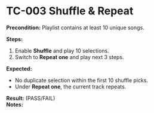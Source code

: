 
# TC-003 Shuffle & Repeat
**Precondition:** Playlist contains at least 10 unique songs.

**Steps:**
1) Enable **Shuffle** and play 10 selections.
2) Switch to **Repeat one** and play next 3 steps.

**Expected:** 
- No duplicate selection within the first 10 shuffle picks.
- Under **Repeat one**, the current track repeats.

**Result:** (PASS/FAIL)  
**Notes:**
